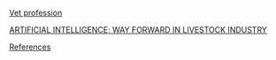 [Vet profession](https://docs.google.com/document/d/1Ul4mD6jYLmHLjPJwxh08UcGEMq5AIW8HxZfLhV5yBCk/edit?usp=sharing)

[ARTIFICIAL INTELLIGENCE; WAY FORWARD IN LIVESTOCK INDUSTRY](https://docs.google.com/document/d/1-kig6-JZjg1PpL1DICbANeygWyXfZFIJ4rS6cmNTe6Y/edit?usp=sharing)

[References](https://docs.google.com/document/d/1F04_HHj1eK5uJF30Qtq1gwCikbyUn50spKmGoPfJJJw/edit?usp=sharing)
